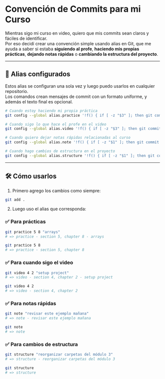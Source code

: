 # Convención de Commits para mi Curso

Mientras sigo mi curso en video, quiero que mis commits sean claros y fáciles de identificar.  
Por eso decidí crear una convención simple usando alias en Git, que me ayuda a saber si estaba **siguiendo al profe**, **haciendo mis propias prácticas**, **dejando notas rápidas** o **cambiando la estructura del proyecto**.

---

## 🚀 Alias configurados

Estos alias se configuran una sola vez y luego puedo usarlos en cualquier repositorio.  
Los comandos crean mensajes de commit con un formato uniforme, y además el texto final es opcional.

```bash
# Cuando estoy haciendo mi propia práctica
git config --global alias.practice '!f() { if [ -z "$3" ]; then git commit -m "practice - section $1, chapter $2"; else git commit -m "practice - section $1, chapter $2 - $3"; fi; }; f'

# Cuando sigo lo que hace el profe en el video
git config --global alias.video '!f() { if [ -z "$3" ]; then git commit -m "video - section $1, chapter $2"; else git commit -m "video - section $1, chapter $2 - $3"; fi; }; f'

# Cuando quiero dejar notas rápidas relacionadas al curso
git config --global alias.note '!f() { if [ -z "$1" ]; then git commit -m "note"; else git commit -m "note - $*"; fi; }; f'

# Cuando hago cambios de estructura en el proyecto
git config --global alias.structure '!f() { if [ -z "$1" ]; then git commit -m "structure"; else git commit -m "structure - $*"; fi; }; f'
```

---

## 🛠 Cómo usarlos

1. Primero agrego los cambios como siempre:

```bash
git add .
```

2. Luego uso el alias que corresponda:

### ✅ Para prácticas

```bash
git practice 5 8 "arrays"
# => practice - section 5, chapter 8 - arrays

git practice 5 8
# => practice - section 5, chapter 8
```

### ✅ Para cuando sigo el video

```bash
git video 4 2 "setup project"
# => video - section 4, chapter 2 - setup project

git video 4 2
# => video - section 4, chapter 2
```

### ✅ Para notas rápidas

```bash
git note "revisar este ejemplo mañana"
# => note - revisar este ejemplo mañana

git note
# => note
```

### ✅ Para cambios de estructura

```bash
git structure "reorganizar carpetas del módulo 3"
# => structure - reorganizar carpetas del módulo 3

git structure
# => structure
```
